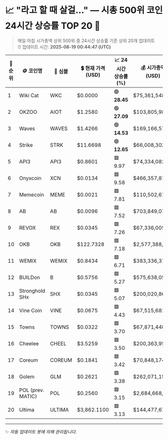 
# 📈 "라고 할 때 살걸..." — 시총 500위 코인 24시간 상승률 TOP 20 🚀

> 매일 아침 시가총액 상위 500위 중 24시간 상승률 기준 상위 20개 업데이트  
> ⏰ 업데이트 시간: **2025-08-19 00:44:47 (UTC)**

| 🔢 순위 | 🪙 코인명 | 🔣 심볼 | 💲 현재 가격 (USD) | 📈 24시간 상승률 (%) | 💰 시가총액 (USD) | 🔄 24시간 거래량 (USD) | 🔢 유통 공급량 |
|--------|----------|--------|-------------------|--------------------|--------------------|-----------------------|-------------------|
| 1 | Wiki Cat | WKC | $0.0000 | 🟢 **28.45** | $75,361,548 | $1,117,124 | 545,841,869,902,118 |
| 2 | OKZOO | AIOT | $1.2580 | 🟢 **27.09** | $103,805,984 | $126,565,152 | 82,516,666 |
| 3 | Waves | WAVES | $1.4266 | 🟢 **14.53** | $169,166,578 | $182,380,358 | 118,582,654 |
| 4 | Strike | STRK | $11.6698 | 🟢 **12.65** | $66,008,303 | $381,882,121 | 5,656,326 |
| 5 | API3 | API3 | $0.8601 | 🟩 9.97 | $74,334,082 | $173,863,447 | 86,421,978 |
| 6 | Onyxcoin | XCN | $0.0134 | 🟩 9.58 | $466,357,871 | $40,306,793 | 34,766,197,525 |
| 7 | Memecoin | MEME | $0.0021 | 🟩 7.81 | $110,502,672 | $151,706,741 | 52,426,364,650 |
| 8 | AB | AB | $0.0096 | 🟩 7.52 | $703,849,072 | $36,737,759 | 73,249,298,764 |
| 9 | REVOX | REX | $0.0345 | 🟩 7.26 | $67,336,005 | $4,999,935 | 1,951,539,276 |
| 10 | OKB | OKB | $122.7328 | 🟩 7.18 | $2,577,388,404 | $279,271,902 | 21,000,000 |
| 11 | WEMIX | WEMIX | $0.8434 | 🟩 6.71 | $383,336,371 | $9,401,241 | 454,536,553 |
| 12 | BUILDon | B | $0.5756 | 🟩 5.27 | $575,638,055 | $25,380,850 | 1,000,000,000 |
| 13 | Stronghold SHx | SHX | $0.0345 | 🟩 5.07 | $200,020,865 | $4,918,348 | 5,793,905,044 |
| 14 | Vine Coin | VINE | $0.0675 | 🟩 4.43 | $67,515,681 | $57,350,231 | 999,994,104 |
| 15 | Towns | TOWNS | $0.0322 | 🟩 3.70 | $67,871,440 | $426,009,765 | 2,109,362,819 |
| 16 | Cheelee | CHEEL | $3.5259 | 🟩 3.50 | $200,363,950 | $4,472,182 | 56,826,084 |
| 17 | Coreum | COREUM | $0.1841 | 🟩 3.42 | $70,848,174 | $1,164,916 | 384,792,048 |
| 18 | Golem | GLM | $0.2621 | 🟩 3.38 | $262,071,156 | $39,198,826 | 1,000,000,000 |
| 19 | POL (prev. MATIC) | POL | $0.2560 | 🟩 3.15 | $2,684,668,572 | $435,887,167 | 10,488,912,066 |
| 20 | Ultima | ULTIMA | $3,862.1100 | 🟩 3.13 | $144,477,675 | $16,207,669 | 37,409 |

---

✨ *자동 업데이트 봇에 의해 관리됩니다.*
